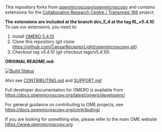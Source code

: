 This repository forks from [openmicroscopy/openmicroscopy](https://github.com/openmicroscopy/openmicroscopy) and contains extensions for the [Collaborative Research Centre / Transregio 166](http://receptorlight.uni-jena.de/) project.

**The extensions are included at the branch _dev_5_4_ at the tag _RL_v5.4.10_**. To use our extensions, you need to:
1.	Install [OMERO 5.4.10]( https://docs.openmicroscopy.org/omero/5.4.10/)
2.	Clone this repository (git clone https://github.com/CaesarReceptorLight/openmicroscopy.git)
3.	Checkout tag _v5.4.10_ (git checkout tags/v5.4.10). 


**ORIGINAL README.md:**

[![Build Status](https://travis-ci.org/openmicroscopy/openmicroscopy.png)](http://travis-ci.org/openmicroscopy/openmicroscopy)

Also see [CONTRIBUTING.md](./CONTRIBUTING.md) and [SUPPORT.md](./SUPPORT.md)

Full developer documentation for OMERO is available from
https://docs.openmicroscopy.org/latest/omero/developers/

For general guidance on contributing to OME projects, see
https://docs.openmicroscopy.org/contributing/

If you are looking for something else, please refer to the main OME website
https://www.openmicroscopy.org
